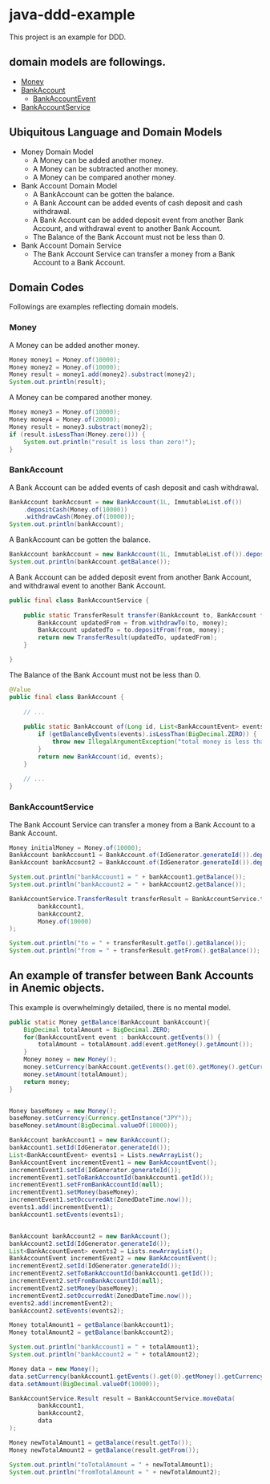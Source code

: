 # java-ddd-example

This project is an example for DDD.

## domain models are followings.

- [Money](https://github.com/j5ik2o/java-ddd-example/blob/master/domain/src/main/java/com/github/j5ik2o/ddd_example/domain/Money.java)
- [BankAccount](https://github.com/j5ik2o/java-ddd-example/blob/master/domain/src/main/java/com/github/j5ik2o/ddd_example/domain/BankAccount.java)
  - [BankAccountEvent](https://github.com/j5ik2o/java-ddd-example/blob/master/domain/src/main/java/com/github/j5ik2o/ddd_example/domain/BankAccountEvent.java)
- [BankAccountService](https://github.com/j5ik2o/java-ddd-example/blob/master/domain/src/main/java/com/github/j5ik2o/ddd_example/domain/BankAccountService.java)

## Ubiquitous Language and Domain Models

- Money Domain Model 
    - A Money can be added another money.
    - A Money can be subtracted another money.
    - A Money can be compared another money.
- Bank Account Domain Model
    - A BankAccount can be gotten the balance.
    - A Bank Account can be added events of cash deposit and cash withdrawal.
    - A Bank Account can be added deposit event from another Bank Account, and withdrawal event to another Bank Account.
    - The Balance of the Bank Account must not be less than 0.
- Bank Account Domain Service
    - The Bank Account Service can transfer a money from a Bank Account to a Bank Account.
    
## Domain Codes

Followings are examples reflecting domain models.

### Money
    
A Money can be added another money.

```java
Money money1 = Money.of(10000);
Money money2 = Money.of(10000);
Money result = money1.add(money2).substract(money2);
System.out.println(result);
```

A Money can be compared another money.

```java
Money money3 = Money.of(10000);
Money money4 = Money.of(20000);
Money result = money3.substract(money2);
if (result.isLessThan(Money.zero())) {
    System.out.println("result is less than zero!");
}
```

### BankAccount

A Bank Account can be added events of cash deposit and cash withdrawal.

```java
BankAccount bankAccount = new BankAccount(1L, ImmutableList.of())
    .depositCash(Money.of(10000))
    .withdrawCash(Money.of(10000));
System.out.println(bankAccount);
```

A BankAccount can be gotten the balance.

```java
BankAccount bankAccount = new BankAccount(1L, ImmutableList.of()).depositCash(Money.of(10000));
System.out.println(bankAccount.getBalance());
```

A Bank Account can be added deposit event from another Bank Account, and withdrawal event to another Bank Account.

```java
public final class BankAccountService {
    
    public static TransferResult transfer(BankAccount to, BankAccount from, Money money) {
        BankAccount updatedFrom = from.withdrawTo(to, money);
        BankAccount updatedTo = to.depositFrom(from, money);
        return new TransferResult(updatedTo, updatedFrom);
    }

}
```

The Balance of the Bank Account must not be less than 0.

```java
@Value
public final class BankAccount {
    
    // ...
    
    public static BankAccount of(Long id, List<BankAccountEvent> events) {
        if (getBalanceByEvents(events).isLessThan(BigDecimal.ZERO)) {
            throw new IllegalArgumentException("total money is less than zero!");
        }
        return new BankAccount(id, events);
    }
    
    // ...
}
```

### BankAccountService 

The Bank Account Service can transfer a money from a Bank Account to a Bank Account.

```java
Money initialMoney = Money.of(10000);
BankAccount bankAccount1 = BankAccount.of(IdGenerator.generateId()).depositCash(initialMoney);
BankAccount bankAccount2 = BankAccount.of(IdGenerator.generateId()).depositCash(initialMoney);

System.out.println("bankAccount1 = " + bankAccount1.getBalance());
System.out.println("bankAccount2 = " + bankAccount2.getBalance());

BankAccountService.TransferResult transferResult = BankAccountService.transfer(
        bankAccount1,
        bankAccount2,
        Money.of(10000)
);

System.out.println("to = " + transferResult.getTo().getBalance());
System.out.println("from = " + transferResult.getFrom().getBalance());
```

## An example of transfer between Bank Accounts in Anemic objects.

This example is overwhelmingly detailed, there is no mental model.

```java
public static Money getBalance(BankAccount bankAccount){
    BigDecimal totalAmount = BigDecimal.ZERO;
    for(BankAccountEvent event : bankAccount.getEvents()) {
        totalAmount = totalAmount.add(event.getMoney().getAmount());
    }
    Money money = new Money();
    money.setCurrency(bankAccount.getEvents().get(0).getMoney().getCurrency());
    money.setAmount(totalAmount);
    return money;
}


Money baseMoney = new Money();
baseMoney.setCurrency(Currency.getInstance("JPY"));
baseMoney.setAmount(BigDecimal.valueOf(10000));

BankAccount bankAccount1 = new BankAccount();
bankAccount1.setId(IdGenerator.generateId());
List<BankAccountEvent> events1 = Lists.newArrayList();
BankAccountEvent incrementEvent1 = new BankAccountEvent();
incrementEvent1.setId(IdGenerator.generateId());
incrementEvent1.setToBankAccountId(bankAccount1.getId());
incrementEvent1.setFromBankAccountId(null);
incrementEvent1.setMoney(baseMoney);
incrementEvent1.setOccurredAt(ZonedDateTime.now());
events1.add(incrementEvent1);
bankAccount1.setEvents(events1);


BankAccount bankAccount2 = new BankAccount();
bankAccount2.setId(IdGenerator.generateId());
List<BankAccountEvent> events2 = Lists.newArrayList();
BankAccountEvent incrementEvent2 = new BankAccountEvent();
incrementEvent2.setId(IdGenerator.generateId());
incrementEvent2.setToBankAccountId(bankAccount1.getId());
incrementEvent2.setFromBankAccountId(null);
incrementEvent2.setMoney(baseMoney);
incrementEvent2.setOccurredAt(ZonedDateTime.now());
events2.add(incrementEvent2);
bankAccount2.setEvents(events2);

Money totalAmount1 = getBalance(bankAccount1);
Money totalAmount2 = getBalance(bankAccount2);

System.out.println("bankAccount1 = " + totalAmount1);
System.out.println("bankAccount2 = " + totalAmount2);

Money data = new Money();
data.setCurrency(bankAccount1.getEvents().get(0).getMoney().getCurrency());
data.setAmount(BigDecimal.valueOf(10000));

BankAccountService.Result result = BankAccountService.moveData(
        bankAccount1,
        bankAccount2,
        data
);

Money newTotalAmount1 = getBalance(result.getTo());
Money newTotalAmount2 = getBalance(result.getFrom());

System.out.println("toTotalAmount = " + newTotalAmount1);
System.out.println("fromTotalAmount = " + newTotalAmount2);

```
